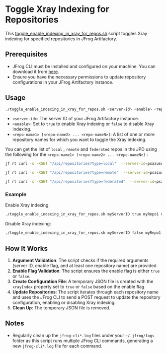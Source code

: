 # Toggle Xray Indexing for Repositories

This [toggle_enable_indexing_in_xray_for_repos.sh](toggle_enable_indexing_in_xray_for_repos.sh) script toggles Xray indexing for specified repositories in JFrog Artifactory.

## Prerequisites

- JFrog CLI must be installed and configured on your machine. You can download it from [here](https://jfrog.com/getcli/).
- Ensure you have the necessary permissions to update repository configurations in your JFrog Artifactory instance.

## Usage

```bash
./toggle_enable_indexing_in_xray_for_repos.sh <server-id> <enable> <repo-name1> [<repo-name2> ... <repo-nameN>]
```

- `<server-id>`: The server ID of your JFrog Artifactory instance.
- `<enable>`: Set to `true` to enable Xray indexing or `false` to disable Xray indexing.
- `<repo-name1> [<repo-name2> ... <repo-nameN>]`: A list of one or more repository names for which you want to toggle the Xray indexing.

You can get the list of `local` , `remote` and `federated` repos in the JPD  using the following for the `<repo-name1> [<repo-name2> ... <repo-nameN>]` :
```bash
jf rt curl -s -XGET "/api/repositories?type=local"  --server-id=psazuse | jq -r '.[] | .key' | tr '\n' ' '

jf rt curl -s -XGET "/api/repositories?type=remote"  --server-id=psazuse | jq -r '.[] | .key' | tr '\n' ' '

jf rt curl -s -XGET "/api/repositories?type=federated"  --server-id=psazuse | jq -r '.[] | .key' | tr '\n' ' '
```
### Example

Enable Xray indexing:
```bash
./toggle_enable_indexing_in_xray_for_repos.sh myServerID true myRepo1 myRepo2 myRepo3
```

Disable Xray indexing:
```bash
./toggle_enable_indexing_in_xray_for_repos.sh myServerID false myRepo1 myRepo2 myRepo3
```

## How It Works

1. **Argument Validation**: The script checks if the required arguments (server ID, enable flag, and at least one repository name) are provided.
2. **Enable Flag Validation**: The script ensures the enable flag is either `true` or `false`.
3. **Create Configuration File**: A temporary JSON file is created with the `xrayIndex` property set to `true` or `false` based on the enable flag.
4. **Update Repositories**: The script iterates through each repository name and uses the JFrog CLI to send a POST request to update the repository configuration, enabling or disabling Xray indexing.
5. **Clean Up**: The temporary JSON file is removed.

## Notes

- Regularly clean up the `jfrog-cli*.log` files under your `~/.jfrog/logs` folder as this script runs multiple JFrog CLI commands, generating a new `jfrog-cli*.log` file for each command.